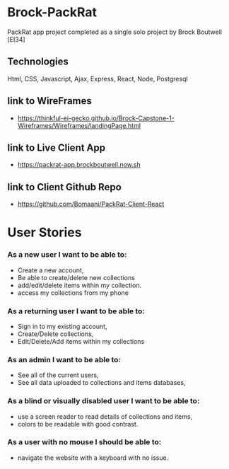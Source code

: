 # Brock-PackRat 

PackRat app project completed as a single solo project by Brock Boutwell [EI34]

## Technologies

Html, CSS, Javascript, Ajax, Express, React, Node, Postgresql

## link to WireFrames 
* https://thinkful-ei-gecko.github.io/Brock-Capstone-1-Wireframes/Wireframes/landingPage.html

## link to Live Client App 
* https://packrat-app.brockboutwell.now.sh

## link to Client Github Repo 
* https://github.com/Bomaani/PackRat-Client-React

# User Stories

### As a new user I want to be able to: 
*  Create a new account, 
*  Be able to create/delete new collections 
*  add/edit/delete items within my collection.
*  access my collections from my phone
  
### As a returning user I want to be able to:
*  Sign in to my existing account,
*  Create/Delete collections,
*  Edit/Delete/Add items within my collections
  
### As an admin I want to be able to:
*  See all of the current users,
*  See all data uploaded to collections and items databases,
  
### As a blind or visually disabled user I want to be able to:
*  use a screen reader to read details of collections and items,
*  colors to be readable with good contrast.
  
### As a user with no mouse I should be able to:
*  navigate the website with a keyboard with no issue.